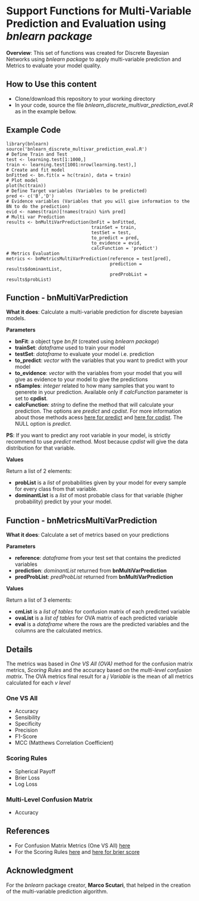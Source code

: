 # Support Functions for Multi-Variable Prediction and Evaluation using *bnlearn package*
**Overview**: This set of functions was created for Discrete Bayesian Networks using *bnlearn package* to apply multi-variable prediction and Metrics to evaluate your model quality.

## How to Use this content
- Clone/download this repository to your working directory
- In your code, source the file *bnlearn_discrete_multivar_prediction_eval.R* as in the example bellow.

## Example Code
```
library(bnlearn)
source('bnlearn_discrete_multivar_prediction_eval.R')
# Define Train and Test
test <- learning.test[1:1000,]
train <- learning.test[1001:nrow(learning.test),]
# Create and fit model
bnFitted <- bn.fit(x = hc(train), data = train)
# Plot model
plot(hc(train))
# Define Target variables (Variables to be predicted)
pred <- c('B','D')
# Evidence variables (Variables that you will give information to the BN to do the prediction)
evid <- names(train)[!names(train) %in% pred]
# Multi var Prediction
results <- bnMultiVarPrediction(bnFit = bnFitted, 
                                trainSet = train,
                                testSet = test,
                                to_predict = pred,
                                to_evidence = evid, 
                                calcFunction = 'predict')
# Metrics Evaluation
metrics <- bnMetricsMultiVarPrediction(reference = test[pred],
                                       prediction = results$dominantList,
                                       predProbList = results$probList)
```

## Function - bnMultiVarPrediction
**What it does**: Calculate a multi-variable prediction for discrete bayesian models.

**Parameters**
- **bnFit**: a object type *bn.fit* (created using *bnlearn package*)
- **trainSet**: *dataframe* used to train your model
- **testSet**: *dataframe* to evaluate your model i.e. prediction
- **to_predict**: *vector* with the variables that you want to predict with your model
- **to_evidence**: *vector* with the variables from your model that you will give as evidence to your model to give the predictions
- **nSamples**: *integer* related to how many samples that you want to generete in your prediction. Available only if *calcFunction* parameter is set to **cpdist**.
- **calcFunction**: *string* to define the method that will calculate your prediction. The options are *predict* and *cpdist*. For more information about those methods acess [here for predict](http://www.bnlearn.com/documentation/man/impute.html) and [here for cpdist](http://www.bnlearn.com/documentation/man/cpquery.html). The NULL option is *predict*.

**PS**: If you want to predict any root variable in your model, is strictly recommend to use *predict* method. Most because *cpdist* will give the data distribution for that variable.

**Values**

Return a list of 2 elements:
- **probList** is a *list* of probabilities given by your model for every sample for every class from that variable.
- **dominantList** is a *list* of most probable class for that variable (higher probability) predict by your your model.

## Function - bnMetricsMultiVarPrediction
**What it does**: Calculate a set of metrics based on your predictions

**Parameters**
- **reference**: *dataframe* from your test set that contains the predicted variables
- **prediction**: *dominantList* returned from **bnMultiVarPrediction**
- **predProbList**: *predProbList* returned from **bnMultiVarPrediction**

**Values**

Return a list of 3 elements:
- **cmList** is a *list of tables* for confusion matrix of each predicted variable
- **ovaList** is a *list of tables* for OVA matrix of each predicted variable
- **eval** is a *dataframe* where the rows are the predicted variables and the columns are the calculated metrics.

## Details
The metrics was based in *One VS All (OVA)* method for the confusion matrix metrics, *Scoring Rules* and the accuracy based on the *multi-level confusion matrix*. The OVA metrics final result for a *j Variable* is the mean of all metrics calculated for each *v level*
### One VS All 
- Accuracy
- Sensibility
- Specificity
- Precision
- F1-Score
- MCC (Matthews Correlation Coefficient)

### Scoring Rules
- Spherical Payoff
- Brier Loss
- Log Loss

### Multi-Level Confusion Matrix
- Accuracy

## References
- For Confusion Matrix Metrics (One VS All) [here](https://en.wikipedia.org/wiki/Confusion_matrix)
- For the Scoring Rules [here](https://www.norsys.com/tutorials/netica/secD/tut_D2.htm) and [here for brier score](https://en.wikipedia.org/wiki/Scoring_rule)

## Acknowledgment
For the *bnlearn* package creator, **Marco Scutari**, that helped in the creation of the multi-variable prediction algorithm.
